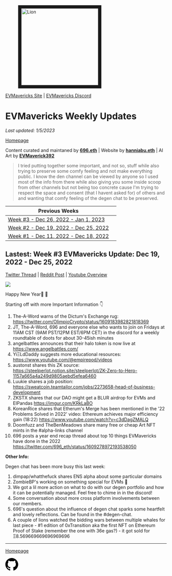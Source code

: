 <meta name="viewport" content="width=device-width,initial-scale=1">
<link rel="stylesheet" href="https://etheralpha.github.io/readme-themes/deep-blue.css">

<a href="https://dao.evmavericks.xyz/" target="_blank">
    <svg height="40" width="40" aria-hidden="true" viewBox="0 0 16 16" version="1.1" width="32" data-view-component="true" class="octicon octicon-mark-github v-align-middle">
      <img src="https://i.imgur.com/yKrAkvq.png" 
alt="Lion" width="240" height="240" border=10" />
</a>

[EVMavericks Site](https://dao.evmavericks.xyz) | [EVMavericks Discord](https://discord.gg/evmavericks)
                                              
                                            
                                              
# EVMavericks Weekly Updates
*Last updated: 1/5/2023*

[Homepage](https://evmavericks-weekly.netlify.app)
 
Content curated and maintaned by **[696.eth](https://twitter.com/696_eth)** | Website by **[hanniabu.eth](https://twitter.com/hanni_abu)** | AI Art by **[EVMaverick392](https://twitter.com/EVMaverick392)**


    
> I tried putting together some important, and not so, stuff while also trying to preserve some comfy feeling and not make everything public. I know the den channel can be viewed by anyone so I used most of the info from there while also giving you some inside scoop from other channels but not being too concrete cause I'm trying to respect the space and consent (that I havent asked for) of others and and wanting that comfy feeling of the degen chat to be preserved.

| Previous Weeks |   |
|--------------|---|
[Week #3 - Dec 26, 2022 - Jan 1, 2023](https://week3--evmavericks.netlify.app)|
[Week #2 - Dec 19, 2022 - Dec 25, 2022](https://week2--evmavericks.netlify.app)|
[Week #1 - Dec 11, 2022 - Dec 18, 2022](https://week1--evmavericks-weekly.netlify.app)|


## Lastest: Week #3 EVMavericks Update: Dec 19, 2022 - Dec 25, 2022

[Twitter Thread](https://twitter.com/696_eth/status/1609997942857007104) | [Reddit Post](https://www.reddit.com/r/ethfinance/comments/1014ypw/comment/j2o5ynz/) | [Youtube Overview](https://youtu.be/4YxDoek-rOs)

![](https://i.imgur.com/NUXXzgs.png)

Happy New Year🎄 🦁

Starting off with more Important Information 👇

1. The-A-Word warns of the Dictum's Exchange rug: <https://twitter.com/OlimpioCrypto/status/1609183982821818369>
1. JT, The-A-Word, 696 and everyone else who wants to join on Fridays at 11AM CST (9AM PST/12PM EST/6PM CET) in the discord for a weekly roundtable of doots for about 30-45ish minutes
1. angelbattles announces that their halo token is now live at <https://www.angelbattles.com/>
1. YiΞLdDaddy suggests more educational resources: <https://www.youtube.com/@empirepod/videos>
1. austonst shares this ZK source: <https://steelperlot.notion.site/steelperlot/ZK-Zero-to-Hero-1157a665a4a249d9805aebd5efea6460>
1. Luukie shares a job position: <https://sweatcoin.teamtailor.com/jobs/2273658-head-of-business-development>
1. ZKSTX shares that our DAO might get a BLUR airdrop for EVMs and EIPandas <https://imgur.com/KRkLaBO>
1. KoreanRice shares that Etherum's Merge has been mentioned in the '22 Problems Solved in 2022' video: Ethereum achieves major efficiency gain (18:22) <https://www.youtube.com/watch?v=c3dDagZMALQ>
1. Doomfuzz and TheBenMeadows share many free or cheap Art NFT mints in the #alpha-links channel
1. 696 posts a year end recap thread about top 10 things EVMavericks have done in the 2022 <https://twitter.com/696_eth/status/1609278972193538050>

**Other Info:**

Degen chat has been more busy this last week:

1. dimpap/whatthefuck shares ENS alpha about some particular domains
1. ZombieBP's working on something special for EVMs 👀
1. We got a lil more action on what to do with our degen portfolio and how it can be potentially managed. Feel free to chime in in the discord!
1. Some conversation about more cross platform involvements between our members.
1. 696's question about the influence of degen chat sparks some heartfelt and lovely reflections. Can be found in the #degen-chat.
1. A couple of lions watched the bidding wars between multiple whales for last piece - #1 edition of 0xTransition aka the first NFT on Ethereum Proof of Stake (remember the one with 36e gas?) - it got sold for Ξ8.569669669696969696

---
                                              
[Homepage](https://evmavericks-weekly.netlify.app)

    
<a id="github-link" href="https://github.com/etheralpha/evm-updates/" target="_blank">
  <svg height="40" width="40" aria-hidden="true" viewBox="0 0 16 16" version="1.1" width="32" data-view-component="true" class="octicon octicon-mark-github v-align-middle">
      <path fill-rule="evenodd" d="M8 0C3.58 0 0 3.58 0 8c0 3.54 2.29 6.53 5.47 7.59.4.07.55-.17.55-.38 0-.19-.01-.82-.01-1.49-2.01.37-2.53-.49-2.69-.94-.09-.23-.48-.94-.82-1.13-.28-.15-.68-.52-.01-.53.63-.01 1.08.58 1.23.82.72 1.21 1.87.87 2.33.66.07-.52.28-.87.51-1.07-1.78-.2-3.64-.89-3.64-3.95 0-.87.31-1.59.82-2.15-.08-.2-.36-1.02.08-2.12 0 0 .67-.21 2.2.82.64-.18 1.32-.27 2-.27.68 0 1.36.09 2 .27 1.53-1.04 2.2-.82 2.2-.82.44 1.1.16 1.92.08 2.12.51.56.82 1.27.82 2.15 0 3.07-1.87 3.75-3.65 3.95.29.25.54.73.54 1.48 0 1.07-.01 1.93-.01 2.2 0 .21.15.46.55.38A8.013 8.013 0 0016 8c0-4.42-3.58-8-8-8z"></path>
  </svg>
</a>
